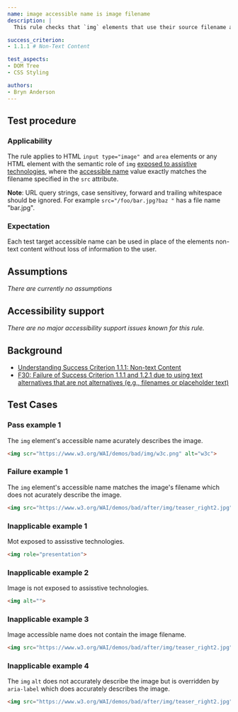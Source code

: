 ```yaml
---
name: image accessible name is image filename
description: |
  This rule checks that `img` elements that use their source filename as their accessible name, do so without loss of infomation to the user.

success_criterion:
- 1.1.1 # Non-Text Content

test_aspects:
- DOM Tree
- CSS Styling

authors:
- Bryn Anderson
---
```


## Test procedure

### Applicability

The rule applies to HTML `input type="image" `and `area` elements or any HTML element with the semantic role of `img` [exposed to assistive technologies](#exposed-to-assistive-technologies), where the [accessible name](#accessible-name) value exactly matches the filename specified in the `src` attribute.

**Note**: URL query strings, case sensitivey, forward and trailing whitespace should be ignored. For example `src="/foo/bar.jpg?baz "` has a file name "bar.jpg".

### Expectation

Each test target accessible name can be used in place of the elements non-text content without loss of information to the user.

## Assumptions

*There are currently no assumptions*

## Accessibility support

 *There are no major accessibility support issues known for this rule.*

## Background

- [Understanding Success Criterion 1.1.1: Non-text Content](https://www.w3.org/WAI/WCAG21/Understanding/non-text-content.html)
- [F30: Failure of Success Criterion 1.1.1 and 1.2.1 due to using text alternatives that are not alternatives (e.g., filenames or placeholder text)](https://www.w3.org/TR/2016/NOTE-WCAG20-TECHS-20161007/F30)

## Test Cases

### Pass example 1

The `img` element's accessible name acurately describes the image.

```html
<img scr="https://www.w3.org/WAI/demos/bad/img/w3c.png" alt="w3c">
```

### Failure example 1

The `img` element's accessible name matches the image's filename which does not acurately describe the image.

```html
<img src="https://www.w3.org/WAI/demos/bad/after/img/teaser_right2.jpg" alt="teaser_right2.jpg">
```

### Inapplicable example 1

Mot exposed to assisstive technologies.

```html
<img role="presentation">
```
### Inapplicable example 2

Image is not exposed to assisstive technologies.

```html
<img alt="">
```

### Inapplicable example 3

Image accessible name does not contain the image filename.

```html
<img src="https://www.w3.org/WAI/demos/bad/after/img/teaser_right2.jpg" alt="modanna lily">
```

### Inapplicable example 4

The `img` `alt` does not accurately describe the image but is overridden by `aria-label` which does accurately describes the image.

```html
<img src="https://www.w3.org/WAI/demos/bad/after/img/teaser_right2.jpg" alt="teaser_right2.jpg" aria-label="modanna lily">
```
